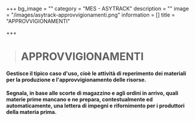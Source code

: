 +++
bg_image = ""
category = "MES - ASYTRACK"
description = ""
image = "/images/asytrack-approvvigionamenti.png"
information = []
title = "APPROVVIGIONAMENTI"

+++
> # APPROVVIGIONAMENTI

#### Gestisce il tipico caso d'uso, cioè le attività di reperimento dei materiali per la produzione e l'approvvigionamento delle risorse.

#### Segnala, in base alle scorte di magazzino e agli ordini in arrivo, quali materie prime mancano e ne prepara, contestualmente ed automaticamente, una lettera di impegni e rifornimento per i produttori della materia prima.